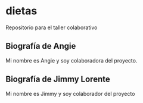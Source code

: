 # dietas
Repositorio para el taller colaborativo

## Biografía de Angie
Mi nombre es Angie y soy colaboradora del proyecto.

## Biografía de Jimmy Lorente
Mi nombre es Jimmy y soy colaborador del proyecto